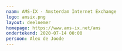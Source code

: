 ```yaml
---
naam: AMS-IX - Amsterdam Internet Exchange
logo: amsix.png
layout: deelnemer
homepage: https://www.ams-ix.net/ams
ondertekend: 2020-07-14 00:00
persoon: Alex de Joode
---
```

